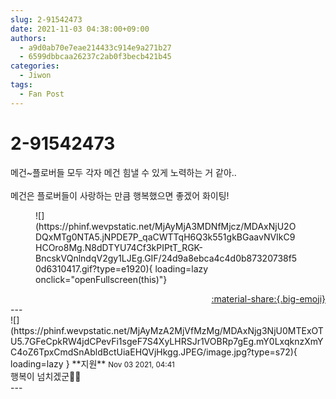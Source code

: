 ```yaml
---
slug: 2-91542473
date: 2021-11-03 04:38:00+09:00
authors:
  - a9d0ab70e7eae214433c914e9a271b27
  - 6599dbbcaa26237c2ab0f3becb421b45
categories:
  - Jiwon
tags:
  - Fan Post
---
```


# 2-91542473

<div class="post-container" markdown="1">
<div class="content-container md-sidebar__scrollwrap" markdown="1">

메건~플로버들 모두 각자 메건 힘낼 수 있게 노력하는 거 같아..<br><br>메건은 플로버들이 사랑하는 만큼 행복했으면 좋겠어 화이팅!
<figure markdown="1">
![](https://phinf.wevpstatic.net/MjAyMjA3MDNfMjcz/MDAxNjU2ODQxMTg0NTA5.jNPDE7P_qaCWTTqH6Q3k551gkBGaavNVIkC9HCOro8Mg.N8dDTYU74Cf3kPIPtT_RGK-BncskVQnlndqV2gy1LJEg.GIF/24d9a8ebca4c4d0b87320738f50d6310417.gif?type=e1920){ loading=lazy onclick="openFullscreen(this)"}
</figure>


</div>
</div>

<div style="text-align: right;" markdown="1">
<a href="https://weverse.io/fromis9/fanpost/2-91542473" style="text-align: right;">:material-share:{.big-emoji}</a>
</div>
---

<div class="comments-container md-sidebar__scrollwrap" markdown="1">
<div class="comment" markdown="1">
<div class='id-container' markdown="1">
![](https://phinf.wevpstatic.net/MjAyMzA2MjVfMzMg/MDAxNjg3NjU0MTExOTU5.7GFeCpkRW4jdCPevFi1sgeF7S4XyLHRSJr1VOBRp7gEg.mY0LxqknzXmYC4oZ6TpxCmdSnAbldBctUiaEHQVjHkgg.JPEG/image.jpg?type=s72){ loading=lazy }
**<span class="artist">지원</span>** <small>Nov 03 2021, 04:41</small><br>
</div>
<div class='comment-body' markdown="1">
행복이 넘치겠군🥰🥰
</div>
</div>
</div>
---
